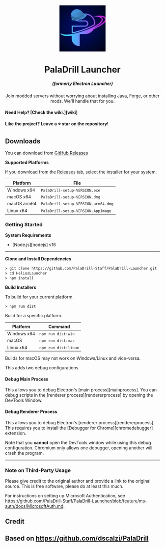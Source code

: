<p align="center"><img src="./app/assets/images/SealCircle.png" width="150px" height="150px" alt="aventium softworks"></p>

<h1 align="center">PalaDrill Launcher</h1>

<em><h5 align="center">(formerly Electron Launcher)</h5></em>


<p align="center">Join modded servers without worrying about installing Java, Forge, or other mods. We'll handle that for you.</p>

#### Need Help? [Check the wiki.][wiki]

#### Like the project? Leave a ⭐ star on the repository!

## Downloads

You can download from [GitHub Releases](https://github.com/PalaDrill-Staff/PalaDrill-Launcher/releases)


**Supported Platforms**

If you download from the [Releases](https://github.com/PalaDrill-Staff/PalaDrill-Launcher/releases) tab, select the installer for your system.

| Platform | File |
| -------- | ---- |
| Windows x64 | `PalaDrill-setup-VERSION.exe` |
| macOS x64 | `PalaDrill-setup-VERSION.dmg` |
| macOS arm64 | `PalaDrill-setup-VERSION-arm64.dmg` |
| Linux x64 | `PalaDrill-setup-VERSION.AppImage` |

### Getting Started

**System Requirements**

* [Node.js][nodejs] v16

---

**Clone and Install Dependencies**

```console
> git clone https://github.com/PalaDrill-Staff/PalaDrill-Launcher.git
> cd HeliosLauncher
> npm install
```
**Build Installers**

To build for your current platform.

```console
> npm run dist
```

Build for a specific platform.

| Platform    | Command              |
| ----------- | -------------------- |
| Windows x64 | `npm run dist:win`   |
| macOS       | `npm run dist:mac`   |
| Linux x64   | `npm run dist:linux` |

Builds for macOS may not work on Windows/Linux and vice-versa.

This adds two debug configurations.

#### Debug Main Process

This allows you to debug Electron's [main process][mainprocess]. You can debug scripts in the [renderer process][rendererprocess] by opening the DevTools Window.

#### Debug Renderer Process

This allows you to debug Electron's [renderer process][rendererprocess]. This requires you to install the [Debugger for Chrome][chromedebugger] extension.

Note that you **cannot** open the DevTools window while using this debug configuration. Chromium only allows one debugger, opening another will crash the program.

---

### Note on Third-Party Usage

Please give credit to the original author and provide a link to the original source. This is free software, please do at least this much.

For instructions on setting up Microsoft Authentication, see https://github.com/PalaDrill-Staff/PalaDrill-Launcher/blob/feature/ms-auth/docs/MicrosoftAuth.md.

## Credit
Based on https://github.com/dscalzi/PalaDrill
---

